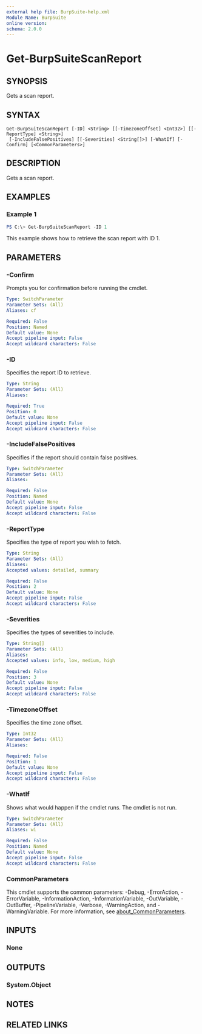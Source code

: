 ```yaml
---
external help file: BurpSuite-help.xml
Module Name: BurpSuite
online version:
schema: 2.0.0
---
```


# Get-BurpSuiteScanReport

## SYNOPSIS
Gets a scan report.

## SYNTAX

```
Get-BurpSuiteScanReport [-ID] <String> [[-TimezoneOffset] <Int32>] [[-ReportType] <String>]
 [-IncludeFalsePositives] [[-Severities] <String[]>] [-WhatIf] [-Confirm] [<CommonParameters>]
```

## DESCRIPTION
Gets a scan report.

## EXAMPLES

### Example 1
```powershell
PS C:\> Get-BurpSuiteScanReport -ID 1
```

This example shows how to retrieve the scan report with ID 1.

## PARAMETERS

### -Confirm
Prompts you for confirmation before running the cmdlet.

```yaml
Type: SwitchParameter
Parameter Sets: (All)
Aliases: cf

Required: False
Position: Named
Default value: None
Accept pipeline input: False
Accept wildcard characters: False
```

### -ID
Specifies the report ID to retrieve.

```yaml
Type: String
Parameter Sets: (All)
Aliases:

Required: True
Position: 0
Default value: None
Accept pipeline input: False
Accept wildcard characters: False
```

### -IncludeFalsePositives
Specifies if the report should contain false positives.

```yaml
Type: SwitchParameter
Parameter Sets: (All)
Aliases:

Required: False
Position: Named
Default value: None
Accept pipeline input: False
Accept wildcard characters: False
```

### -ReportType
Specifies the type of report you wish to fetch.

```yaml
Type: String
Parameter Sets: (All)
Aliases:
Accepted values: detailed, summary

Required: False
Position: 2
Default value: None
Accept pipeline input: False
Accept wildcard characters: False
```

### -Severities
Specifies the types of severities to include.

```yaml
Type: String[]
Parameter Sets: (All)
Aliases:
Accepted values: info, low, medium, high

Required: False
Position: 3
Default value: None
Accept pipeline input: False
Accept wildcard characters: False
```

### -TimezoneOffset
Specifies the time zone offset.

```yaml
Type: Int32
Parameter Sets: (All)
Aliases:

Required: False
Position: 1
Default value: None
Accept pipeline input: False
Accept wildcard characters: False
```

### -WhatIf
Shows what would happen if the cmdlet runs.
The cmdlet is not run.

```yaml
Type: SwitchParameter
Parameter Sets: (All)
Aliases: wi

Required: False
Position: Named
Default value: None
Accept pipeline input: False
Accept wildcard characters: False
```

### CommonParameters
This cmdlet supports the common parameters: -Debug, -ErrorAction, -ErrorVariable, -InformationAction, -InformationVariable, -OutVariable, -OutBuffer, -PipelineVariable, -Verbose, -WarningAction, and -WarningVariable. For more information, see [about_CommonParameters](http://go.microsoft.com/fwlink/?LinkID=113216).

## INPUTS

### None

## OUTPUTS

### System.Object
## NOTES

## RELATED LINKS
